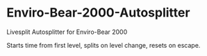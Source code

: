 # Enviro-Bear-2000-Autosplitter
Livesplit Autosplitter for Enviro-Bear 2000

Starts time from first level, splits on level change, resets on escape.

